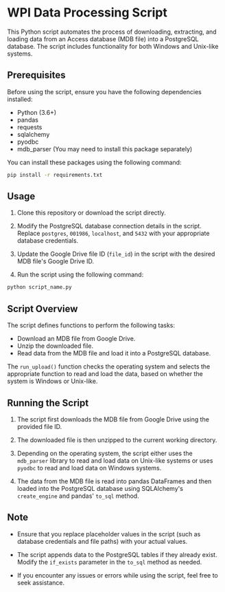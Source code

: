 # WPI Data Processing Script

This Python script automates the process of downloading, extracting, and loading data from an Access database (MDB file) into a PostgreSQL database. The script includes functionality for both Windows and Unix-like systems.

## Prerequisites

Before using the script, ensure you have the following dependencies installed:

- Python (3.6+)
- pandas
- requests
- sqlalchemy
- pyodbc
- mdb_parser (You may need to install this package separately)

You can install these packages using the following command:

```bash
pip install -r requirements.txt
```


## Usage

1. Clone this repository or download the script directly.

2. Modify the PostgreSQL database connection details in the script. Replace `postgres`, `001986`, `localhost`, and `5432` with your appropriate database credentials.

3. Update the Google Drive file ID (`file_id`) in the script with the desired MDB file's Google Drive ID.

4. Run the script using the following command:

```bash
python script_name.py
```


## Script Overview

The script defines functions to perform the following tasks:

- Download an MDB file from Google Drive.
- Unzip the downloaded file.
- Read data from the MDB file and load it into a PostgreSQL database.

The `run_upload()` function checks the operating system and selects the appropriate function to read and load the data, based on whether the system is Windows or Unix-like.

## Running the Script

1. The script first downloads the MDB file from Google Drive using the provided file ID.

2. The downloaded file is then unzipped to the current working directory.

3. Depending on the operating system, the script either uses the `mdb_parser` library to read and load data on Unix-like systems or uses `pyodbc` to read and load data on Windows systems.

4. The data from the MDB file is read into pandas DataFrames and then loaded into the PostgreSQL database using SQLAlchemy's `create_engine` and pandas' `to_sql` method.

## Note

- Ensure that you replace placeholder values in the script (such as database credentials and file paths) with your actual values.

- The script appends data to the PostgreSQL tables if they already exist. Modify the `if_exists` parameter in the `to_sql` method as needed.

- If you encounter any issues or errors while using the script, feel free to seek assistance.






